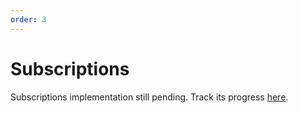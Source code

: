 ```yaml
---
order: 3
---
```


# Subscriptions

Subscriptions implementation still pending. Track its progress [here](https://github.com/josemarluedke/glimmer-apollo/issues/25).
